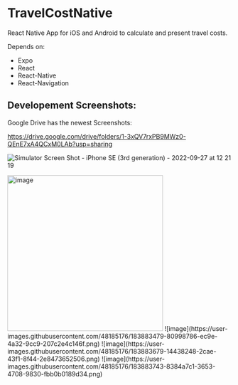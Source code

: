 # TravelCostNative
 React Native App for iOS and Android to calculate and present travel costs.

 Depends on:
 - Expo
 - React
 - React-Native
 - React-Navigation


## Developement Screenshots:
Google Drive has the newest Screenshots:

https://drive.google.com/drive/folders/1-3xQV7rxPB9MWz0-QEnE7xA4QCxM0LAb?usp=sharing

![Simulator Screen Shot - iPhone SE (3rd generation) - 2022-09-27 at 12 21 19](https://user-images.githubusercontent.com/48185176/192431211-6c5c4950-e702-436f-a1ae-5eaffe2dcc46.png)


<img height="350" alt="image" src="https://user-images.githubusercontent.com/48185176/183236829-66358506-8e6a-477c-9e05-106f9cb47c6a.png">
![image](https://user-images.githubusercontent.com/48185176/183883479-80998786-ec9e-4a32-9cc9-207c2e4c146f.png)
![image](https://user-images.githubusercontent.com/48185176/183883679-14438248-2cae-43f1-8f44-2e8473652506.png)
![image](https://user-images.githubusercontent.com/48185176/183883743-8384a7c1-3653-4708-9830-fbb0b0189d34.png)
